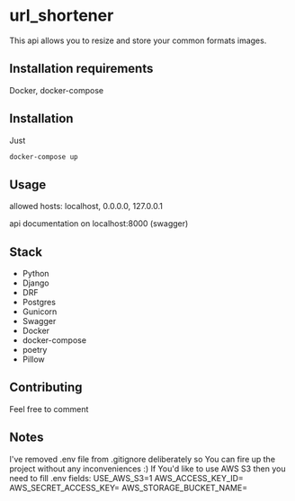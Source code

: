 # url_shortener

This api allows you to resize and store your common formats images.

## Installation requirements
Docker, docker-compose

## Installation
Just
```bash
docker-compose up
```

## Usage

allowed hosts: localhost, 0.0.0.0, 127.0.0.1

api documentation on localhost:8000 (swagger)

## Stack
- Python
- Django
- DRF
- Postgres
- Gunicorn
- Swagger
- Docker
- docker-compose
- poetry
- Pillow

## Contributing
Feel free to comment

## Notes
I've removed .env file from .gitignore deliberately so You can fire up the project without any inconveniences :) 
If You'd like to use AWS S3 then you need to fill .env fields:
USE_AWS_S3=1
AWS_ACCESS_KEY_ID=<your aws key>
AWS_SECRET_ACCESS_KEY=<your aws secret key>
AWS_STORAGE_BUCKET_NAME=<your aws bucket name>
